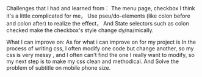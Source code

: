 Challenges that I had and learned from：
The menu page, checkbox I think it's a little complicated for me，
Use pseu/do-elements (like colon before and colon after) to realize the effect，
And State selectors such as colon checked make the checkbox's style change dy/na/mically.

What I can improve on: 
As for what i can improve on for my project is
In the process of writing css, 
I often modify one code but change another, 
so my css is very messy , and I often can't find the one I really want to modify, 
so my next step is to make my css clean and methodical.
And Solve the problem of subtitle on mobile phone size.
